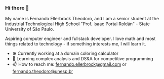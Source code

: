 ### Hi there 👋

My name is Fernando Ellerbrock Theodoro, and I am a senior student at the Industrial Technological High School "Prof. Isaac Portal Roldán" - State University of São Paulo. 

Aspiring computer engineer and fullstack developer. I love math and most things related to technology - if something interests me, I will learn it.

- ⚙️ Currently working at a domain coloring calculator
- 🧮 Learning complex analysis and DS&A for competitive programming
- 📫 How to reach me: fernando.ellerbrock@gmail.com or fernando.theodoro@unesp.br

<!--
**Sekqies/Sekqies** is a ✨ _special_ ✨ repository because its `README.md` (this file) appears on your GitHub profile.

Here are some ideas to get you started:

- 🔭 I’m currently working on ...
- 🌱 I’m currently learning ...
- 👯 I’m looking to collaborate on ...
- 🤔 I’m looking for help with ...
- 💬 Ask me about ...
- 📫 How to reach me: ...
- 😄 Pronouns: ...
- ⚡ Fun fact: ...
-->
